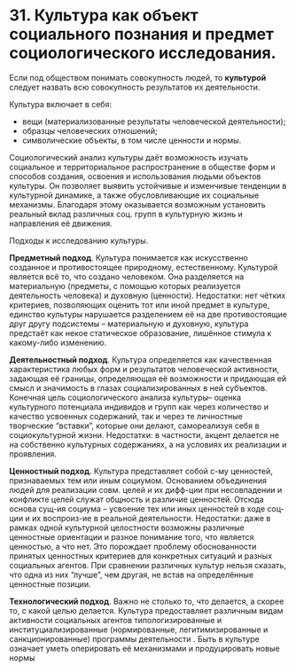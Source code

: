 # 31. Культура как объект социального познания и предмет социологического исследования.

Если под обществом понимать совокупность людей, то **культурой** следует назвать всю совокупность результатов их деятельности.

Культура включает в себя:

* вещи (материализованные результаты человеческой деятельности);
* образцы человеческих отношений;
* символические объекты, в том числе ценности и нормы.

Социологический анализ культуры даёт возможность изучать социальное и территориальное распространение в обществе форм и способов создания, освоения и использования людьми объектов культуры. Он позволяет выявить устойчивые и изменчивые тенденции в культурной динамике, а также обусловливающие их социальные механизмы. Благодаря этому оказывается возможным установить реальный вклад различных соц. групп в культурную жизнь и направления её движения.

Подходы к исследованию культуры.

**Предметный подход**. Культура понимается как искусственно созданное и противостоящее природному, естественному. Культурой является всё то, что создано человеком. Она разделяется на материальную (предметы, с помощью которых реализуется деятельность человека) и духовную (ценности). Недостатки: нет чётких критериев, позволяющих оценить тот или иной предмет в культуре, единство культуры нарушается разделением её на две противостоящие друг другу подсистемы – материальную и духовную, культура предстаёт как некое статическое образование, лишённое стимула к какому-либо изменению.

**Деятельностный подход**. Культура определяется как качественная характеристика любых форм и результатов человеческой активности, задающая её границы, определяющая её возможности и придающая ей смысл и значимость в глазах социализированных в ней субъектов. Конечная цель социологического анализа культуры– оценка культурного потенциала индивидов и групп как через количество и качество усвоенных содержаний, так и через те личностные творческие “вставки”, которые они делают, самореализуя себя в социокультурной жизни. Недостатки: в частности, акцент делается не на собственно культурных содержаниях, а на условиях их реализации и проявления.

**Ценностный подход**. Культура представляет собой с-му ценностей, признаваемых тем или иным социумом. Основанием объединения людей для реализации совм. целей и их дифф-ции при несовпадении и конфликте целей служат общность и различие ценностей. Отсюда основа сущ-ия социума – усвоение тех или иных ценностей в ходе соц-ции и их воспроиз-ие в реальной деятельности. Недостатки: даже в рамках одной культурной целостности возможны различные ценностные ориентации и разное понимание того, что является ценностью, а что нет. Это порождает проблему обоснованности принятых ценностных критериев для конкретных ситуаций и разных социальных агентов. При сравнении различных культур нельзя сказать, что одна из них “лучше”, чем другая, не встав на определённые ценностные позиции.

**Технологический подход**. Важно не столько то, что делается, а скорее то, с какой целью делается. Культура предоставляет различным видам активности социальных агентов типологизированные и институциализированные (нормированные, легитимизированные и санкционированные) программы деятельности . Быть в культуре означает уметь оперировать её механизмами и продуцировать новые нормы